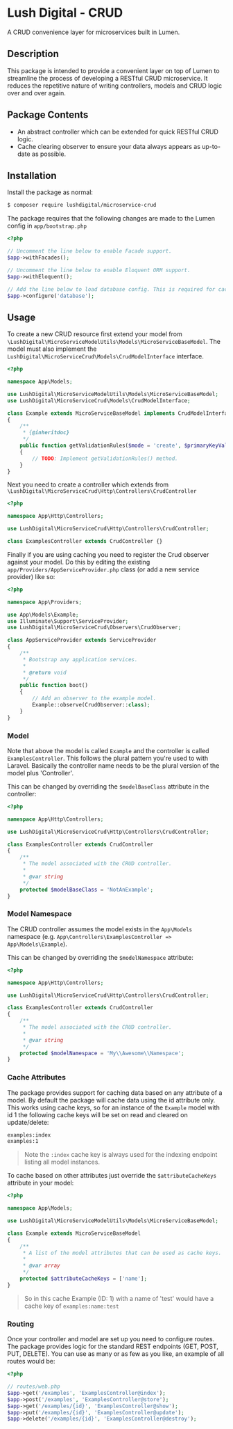 # Lush Digital - CRUD
A CRUD convenience layer for microservices built in Lumen.

## Description
This package is intended to provide a convenient layer on top of Lumen to streamline the process of developing a RESTful
CRUD microservice. It reduces the repetitive nature of writing controllers, models and CRUD logic over and over again.

## Package Contents
* An abstract controller which can be extended for quick RESTful CRUD logic.
* Cache clearing observer to ensure your data always appears as up-to-date as possible.

## Installation
Install the package as normal:

```bash
$ composer require lushdigital/microservice-crud
```

The package requires that the following changes are made to the Lumen config in `app/bootstrap.php`

```php
<?php

// Uncomment the line below to enable Facade support.
$app->withFacades();

// Uncomment the line below to enable Eloquent ORM support.
$app->withEloquent();

// Add the line below to load database config. This is required for caching to work.
$app->configure('database');
```

## Usage
To create a new CRUD resource first extend your model from `\LushDigital\MicroServiceModelUtils\Models\MicroServiceBaseModel`.
The model must also implement the `LushDigital\MicroServiceCrud\Models\CrudModelInterface` interface.

```php
<?php 

namespace App\Models;

use LushDigital\MicroServiceModelUtils\Models\MicroServiceBaseModel;
use LushDigital\MicroServiceCrud\Models\CrudModelInterface;

class Example extends MicroServiceBaseModel implements CrudModelInterface
{
    /**
     * {@inheritdoc}
     */
    public function getValidationRules($mode = 'create', $primaryKeyValue = null)
    {
        // TODO: Implement getValidationRules() method.
    }
}
```

Next you need to create a controller which extends from `\LushDigital\MicroServiceCrud\Http\Controllers\CrudController`

```php
<?php 

namespace App\Http\Controllers;

use LushDigital\MicroServiceCrud\Http\Controllers\CrudController;

class ExamplesController extends CrudController {}
```

Finally if you are using caching you need to register the Crud observer against your model. Do this by editing the
existing `app/Providers/AppServiceProvider.php` class (or add a new service provider) like so:

```php
<?php

namespace App\Providers;

use App\Models\Example;
use Illuminate\Support\ServiceProvider;
use LushDigital\MicroServiceCrud\Observers\CrudObserver;

class AppServiceProvider extends ServiceProvider
{
    /**
     * Bootstrap any application services.
     *
     * @return void
     */
    public function boot()
    {
        // Add an observer to the example model.
        Example::observe(CrudObserver::class);
    }
}
```

### Model
Note that above the model is called `Example` and the controller is called `ExamplesController`. This follows the
plural pattern you're used to with Laravel. Basically the controller name needs to be the plural version of the model
plus 'Controller'.

This can be changed by overriding the `$modelBaseClass` attribute in the controller:

```php
<?php 

namespace App\Http\Controllers;

use LushDigital\MicroServiceCrud\Http\Controllers\CrudController;

class ExamplesController extends CrudController 
{
    /**
     * The model associated with the CRUD controller.
     * 
     * @var string  
     */
    protected $modelBaseClass = 'NotAnExample';
}
```

### Model Namespace
The CRUD controller assumes the model exists in the `App\Models` namespace (e.g. `App\Controllers\ExamplesController => App\Models\Example`).

This can be changed by overriding the `$modelNamespace` attribute:

```php
<?php 

namespace App\Http\Controllers;

use LushDigital\MicroServiceCrud\Http\Controllers\CrudController;

class ExamplesController extends CrudController 
{
    /**
     * The model associated with the CRUD controller.
     * 
     * @var string  
     */
    protected $modelNamespace = 'My\\Awesome\\Namespace';
}
```

### Cache Attributes
The package provides support for caching data based on any attribute of a model. By default the package will cache data
using the id attribute only. This works using cache keys, so for an instance of the `Example` model with id 1 the
following cache keys will be set on read and cleared on update/delete:

```bash
examples:index
examples:1
```

> Note the `:index` cache key is always used for the indexing endpoint listing all model instances.

To cache based on other attributes just override the `$attributeCacheKeys` attribute in your model:

```php
<?php 

namespace App\Models;

use LushDigital\MicroServiceModelUtils\Models\MicroServiceBaseModel;

class Example extends MicroServiceBaseModel
{
    /**
     * A list of the model attributes that can be used as cache keys.
     *
     * @var array
     */
    protected $attributeCacheKeys = ['name'];
}
```

> So in this cache Example (ID: 1) with a name of 'test' would have a cache key of `examples:name:test`

### Routing
Once your controller and model are set up you need to configure routes. The package provides logic for the standard REST
endpoints (GET, POST, PUT, DELETE). You can use as many or as few as you like, an example of all routes would be:

```php
<?php

// routes/web.php
$app->get('/examples', 'ExamplesController@index');
$app->post('/examples', 'ExamplesController@store');
$app->get('/examples/{id}', 'ExamplesController@show');
$app->put('/examples/{id}', 'ExamplesController@update');
$app->delete('/examples/{id}', 'ExamplesController@destroy');
```